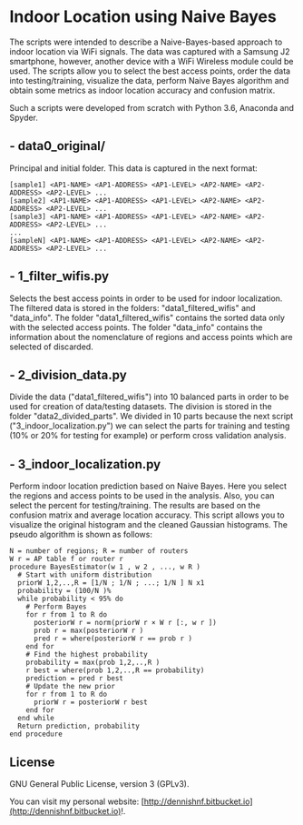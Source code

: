 
# Indoor Location using Naive Bayes #

The scripts were intended to describe a Naive-Bayes-based approach to indoor location via WiFi signals. The data was captured with a Samsung J2 smartphone, however, another device with a WiFi Wireless module could be used. The scripts allow you to select the best access points, order the data into testing/training, visualize the data, perform Naive Bayes algorithm and obtain some metrics as indoor location accuracy and confusion matrix.

Such a scripts were developed from scratch with Python 3.6, Anaconda and Spyder.

## - data0_original/ ##

Principal and initial folder. This data is captured in the next format:

```
[sample1] <AP1-NAME> <AP1-ADDRESS> <AP1-LEVEL> <AP2-NAME> <AP2-ADDRESS> <AP2-LEVEL> ...
[sample2] <AP1-NAME> <AP1-ADDRESS> <AP1-LEVEL> <AP2-NAME> <AP2-ADDRESS> <AP2-LEVEL> ...
[sample3] <AP1-NAME> <AP1-ADDRESS> <AP1-LEVEL> <AP2-NAME> <AP2-ADDRESS> <AP2-LEVEL> ...
... 
[sampleN] <AP1-NAME> <AP1-ADDRESS> <AP1-LEVEL> <AP2-NAME> <AP2-ADDRESS> <AP2-LEVEL> ...
```

## - 1_filter_wifis.py ## 

Selects the best access points in order to be used for indoor localization. The filtered data is stored in the folders: "data1_filtered_wifis" and "data_info". The folder "data1_filtered_wifis" contains the sorted data only with the selected access points. The folder "data_info" contains the information about the nomenclature of regions and access points which are selected of discarded. 

## - 2_division_data.py ##

Divide the data ("data1_filtered_wifis") into 10 balanced parts in order to be used for creation of data/testing datasets. The division is stored in the folder "data2_divided_parts". We divided in 10 parts because the next script ("3_indoor_localization.py") we can select the parts for training and testing (10% or 20% for testing for example) or perform cross validation analysis.

## - 3_indoor_localization.py ##

Perform indoor location prediction based on Naive Bayes. Here you select the regions and access points to be used in the analysis. Also, you can select the percent for testing/training. The results are based on the confusion matrix and average location accuracy. This script allows you to visualize the original histogram and the cleaned Gaussian histograms. The pseudo algorithm is shown as follows:

```
N = number of regions; R = number of routers
W r = AP table f or router r
procedure BayesEstimator(w 1 , w 2 , ..., w R )
  # Start with uniform distribution
  priorW 1,2,..,R = [1/N ; 1/N ; ...; 1/N ] N x1
  probability = (100/N )%
  while probability < 95% do
    # Perform Bayes
    for r from 1 to R do
      posteriorW r = norm(priorW r × W r [:, w r ])
      prob r = max(posteriorW r )
      pred r = where(posteriorW r == prob r )
    end for
    # Find the highest probability
    probability = max(prob 1,2,..,R )
    r best = where(prob 1,2,..,R == probability)
    prediction = pred r best
    # Update the new prior
    for r from 1 to R do
      priorW r = posteriorW r best
    end for
  end while
  Return prediction, probability
end procedure
```


## License ##

GNU General Public License, version 3 (GPLv3).

You can visit my personal website: [http://dennishnf.bitbucket.io](http://dennishnf.bitbucket.io)!.


